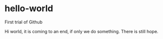 # hello-world
First trial of Github

Hi world, it is coming to an end, if only we do something. There is still hope.
